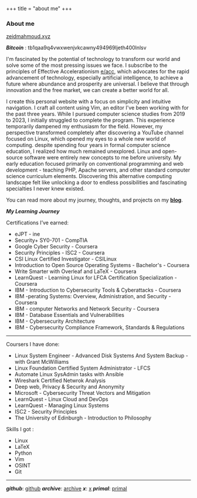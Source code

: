 +++
title = "about me"
+++

### About me

[zeidmahmoud.xyz](https://zeidmahmoud.xyz/)

***Bitcoin*** : tb1qaa9q4vwxwenjvkcawny494969ljeth400lnlsv


I'm fascinated by the potential of technology to transform our world and solve some of the most pressing issues we face. I subscribe to the principles of Effective Accelerationism [e/acc](https://news.ycombinator.com/item?id=39191600), which advocates for the rapid advancement of technology, especially artificial intelligence, to achieve a future where abundance and prosperity are universal. I believe that through innovation and the free market, we can create a better world for all.

I create this personal website with a focus on simplicity and intuitive navigation. I craft all content using Vim, an editor I've been working with for the past three years. While I pursued computer science studies from 2019 to 2023, I initially struggled to complete the program. This experience temporarily dampened my enthusiasm for the field. However, my perspective transformed completely after discovering a YouTube channel focused on Linux, which opened my eyes to a whole new world of computing.
despite spending four years in formal computer science education, I realized how much remained unexplored. Linux and open-source software were entirely new concepts to me before university. My early education focused primarily on conventional programming and web development - teaching PHP, Apache servers, and other standard computer science curriculum elements. Discovering this alternative computing landscape felt like unlocking a door to endless possibilities and fascinating specialties I never knew existed.

You can read more about my journey, thoughts, and projects on my **[blog](https://zeidmahmoud.xyz/blog)**.


 ***My Learning Journey***

Certifications I’ve earned:

* eJPT - ine 
* Security+ SY0-701 - CompTIA
* Google Cyber Security - Coursera
* Security Principles - ISC2 - Coursera
* CSI Linux Certified Investigator - CSILinux
* Introduction to Open Source Operating Systems - Bachelor's - Coursera
* Write Smarter with Overleaf and LaTeX - Coursera
* LearnQuest - Learning Linux for LFCA Certification Specialization - Coursera
* IBM - Introduction to Cybersecurity Tools & Cyberattacks - Coursera
* IBM -perating Systems: Overview, Administration, and Security - Coursera
* IBM - computer Networks and Network Security - Coursera
* IBM - Database Essentials and Vulnerabilities
* IBM - Cybersecurity Architecture
* IBM - Cybersecurity Compliance Framework, Standards & Regulations

----

Coursers I have done:

* Linux System Engineer - Advanced Disk Systems And System Backup - with Grant McWilliams
* Linux Foundation Certified System Administrator - LFCS
* Automate Linux SysAdmin tasks with Ansible
* Wireshark Certified Netwrok Analysis 
* Deep web, Privacy & Security and Anonymity
* Microsoft - Cybersecurity Threat Vectors and Mitigation
* LearnQuest - Linux Cloud and DevOps
* LearnQuest - Managing Linux Systems
* ISC2 - Security Principles
* The University of Edinburgh - Introduction to Philosophy

Skills I got :

 * Linux
 * LaTeX 
 * Python 
 * Vim 
 * OSINT
 * Git
*** 

***github***: [github](https://github.com/ZeidMahmoud)
***archive***: [archive](https://archive.org/details/@zeid_mahmoud)
***x***: [x](https://x.com/ZEID_33)
***primal***: [primal](npub1lvkg6ymtxnue3qq36alph8d66sankz5t4lhkx8dz5372v05yhcqq9maefw)
